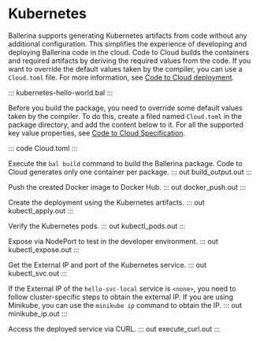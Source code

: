 # Kubernetes

Ballerina supports generating Kubernetes artifacts from code without any additional configuration. This simplifies the experience of developing and deploying Ballerina code in the cloud. Code to Cloud builds the containers and required artifacts by deriving the required values from the code. If you want to override the default values taken by the compiler, you can use a `Cloud.toml` file.
For more information, see [Code to Cloud deployment](/learn/run-in-the-cloud/code-to-cloud-deployment/).

::: kubernetes-hello-world.bal :::

Before you build the package, you need to override some default values taken by the compiler. To do this, create a filed named `Cloud.toml` in the package directory, and add the content below to it.
For all the supported key value properties, see [Code to Cloud Specification](https://github.com/ballerina-platform/ballerina-spec/blob/master/c2c/code-to-cloud-spec.md).

::: code Cloud.toml :::

Execute the `bal build` command to build the Ballerina package. Code to Cloud generates only one container per package.
::: out build_output.out :::

Push the created Docker image to Docker Hub.
::: out docker_push.out :::

Create the deployment using the Kubernetes artifacts.
::: out kubectl_apply.out :::

Verify the Kubernetes pods.
::: out kubectl_pods.out :::

Expose via NodePort to test in the developer environment.
::: out kubectl_expose.out :::

Get the External IP and port of the Kubernetes service.
::: out kubectl_svc.out :::

If the External IP of the `hello-svc-local` service is `<none>`, you need to follow cluster-specific steps to obtain the external IP. If you are using Minikube, you can use the `minikube ip` command to obtain the IP.
::: out minikube_ip.out :::

Access the deployed service via CURL.
::: out execute_curl.out :::
